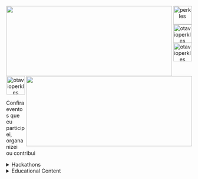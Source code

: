 <p align="center">
  <img align="left" height="190" width="450" src="https://github-readme-stats.vercel.app/api?username=Perkles&show_icons=true&theme=dracula">
  <img align="right" height="190" width="450" src="https://github-readme-stats.anuraghazra1.vercel.app/api/top-langs/?username=perkles&layout=compact&theme=dracula" />
</p>

<p align="center" width=100%>
  <a href="https://dev.to/perkles" target="blank">
    <img align="center" src="https://cdn.jsdelivr.net/npm/simple-icons@3.0.1/icons/dev-dot-to.svg" alt="perkles" height="50" width="50" />
  </a>
  <a href="https://twitter.com/otavioperkles" target="blank">
    <img align="center" src="https://cdn.jsdelivr.net/npm/simple-icons@3.0.1/icons/twitter.svg" alt="otavioperkles" height="50" width="50" />
  </a>
  <a href="https://linkedin.com/in/otavioperkles" target="blank">
    <img align="center" src="https://cdn.jsdelivr.net/npm/simple-icons@3.0.1/icons/linkedin.svg" alt="otavioperkles" height="50" width="50" />
  </a>
  <a href="https://www.twitch.tv/operkles" target="blank">
    <img align="center" src="https://cdn.jsdelivr.net/npm/simple-icons@3.0.1/icons/twitch.svg" alt="otavioperkles" height="50" width="50" />
  </a>
</p>


Confira eventos que eu participei, organanizei ou contribui

<details>
  <summary>Hackathons</summary>
  
  | Hackathon | Place | Role |Date
  | :---: | :---: | :---: | :---:|
  | Hacking.rio | Rio de Janeiro | Mentor/Ambassador| 2019-10-18
  | MegaHack | Online | Mentor | 2020-02-02
  | BRASA Hacks | Online | Mentor | 2020-03-12 
  | Hacking.help| Online | Volunteer/Organization | 2020-06-12
  | CCR| Online | Mentor | 2020-07-12
    
</details>

<details>
<summary>Educational Content</summary>
  
  
  | Title | Type | Role | Avenue | Date
  | :---: | :---: | :---: | :---:| :--------:|
  | Introduction to Git&Github | Bootcamp | Instructor | UniRedentor |2019-04-27 
  | Managing successful repos with github Workflow | Workshop | Instructor | CampusParty2019 | 2019-02-16
  | The importance of been in a community and how GitHub can help you on that journey | Talk | Speaker | CampusParty2019 | 2019-02-14
  | Whats GitHub and why it's loved by Developers | Talk | Speaker | CampusParty2019 | 2019-02-14
  | Introduction to Git & GitHub | Online Free Course | Instructor | Digital Inovation one | 2020-09-09
  
</details>
